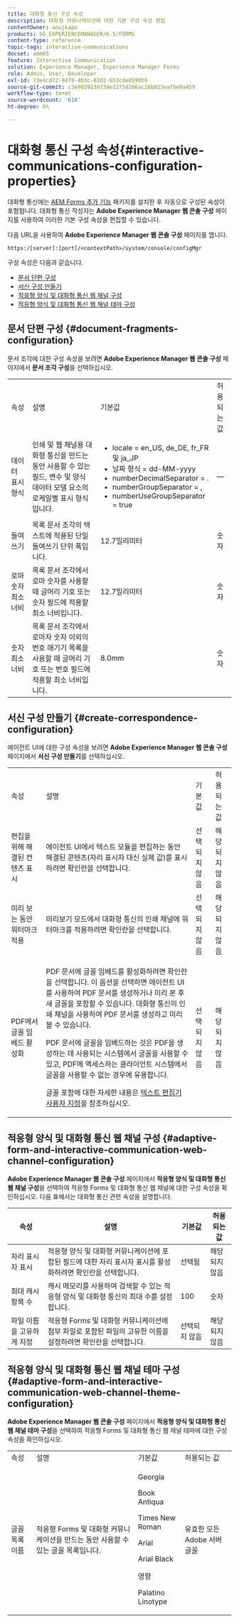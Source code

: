 ```yaml
---
title: 대화형 통신 구성 속성
description: 대화형 커뮤니케이션에 대한 기본 구성 속성 편집
contentOwner: anujkapo
products: SG_EXPERIENCEMANAGER/6.5/FORMS
content-type: reference
topic-tags: interactive-communications
docset: aem65
feature: Interactive Communication
solution: Experience Manager, Experience Manager Forms
role: Admin, User, Developer
exl-id: 73e4cd72-0479-4b3c-82d2-653cded590b9
source-git-commit: c3e9029236734e22f5d266ac26b923eafbe0a459
workflow-type: tm+mt
source-wordcount: '610'
ht-degree: 6%

---
```


# 대화형 통신 구성 속성{#interactive-communications-configuration-properties}

대화형 통신에는 [AEM Forms 추가 기능](../../forms/using/installing-configuring-aem-forms-osgi.md) 패키지를 설치한 후 자동으로 구성된 속성이 포함됩니다. 대화형 통신 작성자는 **Adobe Experience Manager 웹 콘솔 구성** 페이지를 사용하여 이러한 기본 구성 속성을 편집할 수 있습니다.

다음 URL을 사용하여 **Adobe Experience Manager 웹 콘솔 구성** 페이지를 엽니다.

`https:/[server]:[port]/<contextPath>/system/console/configMgr`

구성 속성은 다음과 같습니다.

* [문서 단편 구성](#document-fragments-configuration)
* [서신 구성 만들기](#create-correspondence-configuration)
* [적응형 양식 및 대화형 통신 웹 채널 구성](#adaptive-form-and-interactive-communication-web-channel-configuration)
* [적응형 양식 및 대화형 통신 웹 채널 테마 구성](#adaptive-form-and-interactive-communication-web-channel-theme-configuration)

## 문서 단편 구성 {#document-fragments-configuration}

문서 조각에 대한 구성 속성을 보려면 **Adobe Experience Manager 웹 콘솔 구성** 페이지에서 **문서 조각 구성**&#x200B;을 선택하십시오.

<table>
 <tbody> 
  <tr> 
   <td>속성</td> 
   <td>설명</td> 
   <td>기본값</td> 
   <td>허용되는 값</td> 
  </tr> 
  <tr> 
   <td>데이터 표시 형식</td> 
   <td>인쇄 및 웹 채널용 대화형 통신을 만드는 동안 사용할 수 있는 필드, 변수 및 양식 데이터 모델 요소의 로케일별 표시 형식입니다.</td> 
   <td> 
    <ul> 
     <li>locale = en_US, de_DE, fr_FR 및 ja_JP</li> 
     <li>날짜 형식 = dd-MM-yyyy</li> 
     <li>numberDecimalSeparator = .</li> 
     <li>numberGroupSeparator = ,</li> 
     <li>numberUseGroupSeparator = true</li> 
    </ul> </td> 
   <td><p>—</p> </td> 
  </tr> 
  <tr> 
   <td>들여쓰기</td> 
   <td>목록 문서 조각의 텍스트에 적용된 단일 들여쓰기 단위 폭입니다.</td> 
   <td>12.7밀리미터</td> 
   <td>숫자</td> 
  </tr> 
  <tr> 
   <td>로마 숫자 최소 너비</td> 
   <td>목록 문서 조각에서 로마 숫자를 사용할 때 글머리 기호 또는 숫자 필드에 적용할 최소 너비입니다. </td> 
   <td>12.7밀리미터</td> 
   <td>숫자</td> 
  </tr> 
  <tr> 
   <td>숫자 최소 너비</td> 
   <td>목록 문서 조각에서 로마자 숫자 이외의 번호 매기기 목록을 사용할 때 글머리 기호 또는 번호 필드에 적용할 최소 너비입니다.</td> 
   <td>8.0mm</td> 
   <td>숫자</td> 
  </tr> 
 </tbody> 
</table>

## 서신 구성 만들기 {#create-correspondence-configuration}

에이전트 UI에 대한 구성 속성을 보려면 **Adobe Experience Manager 웹 콘솔 구성** 페이지에서 **서신 구성 만들기**&#x200B;를 선택하십시오.

<table>
 <tbody> 
  <tr> 
   <td>속성</td> 
   <td>설명</td> 
   <td>기본값</td> 
   <td>허용되는 값</td> 
  </tr> 
  <tr> 
   <td>편집을 위해 해결된 컨텐츠 표시</td> 
   <td>에이전트 UI에서 텍스트 모듈을 편집하는 동안 해결된 콘텐츠(자리 표시자 대신 실제 값)를 표시하려면 확인란을 선택합니다.</td> 
   <td>선택되지 않음</td> 
   <td>해당되지 않음</td> 
  </tr> 
  <tr> 
   <td>미리 보는 동안 워터마크 적용</td> 
   <td>미리보기 모드에서 대화형 통신의 인쇄 채널에 워터마크를 적용하려면 확인란을 선택합니다.</td> 
   <td>선택되지 않음</td> 
   <td>해당되지 않음</td> 
  </tr> 
  <tr> 
   <td>PDF에서 글꼴 임베드 활성화</td> 
   <td><p>PDF 문서에 글꼴 임베드를 활성화하려면 확인란을 선택합니다. 이 옵션을 선택하면 에이전트 UI를 사용하여 PDF 문서를 생성하거나 미리 본 후 새 글꼴을 포함할 수 있습니다. 대화형 통신의 인쇄 채널을 사용하여 PDF 문서를 생성하고 미리 볼 수 있습니다.</p> <p>PDF 문서에 글꼴을 임베드하는 것은 PDF을 생성하는 데 사용되는 시스템에서 글꼴을 사용할 수 있고, PDF에 액세스하는 클라이언트 시스템에서 글꼴을 사용할 수 없는 경우에 유용합니다.</p> <p>글꼴 포함에 대한 자세한 내용은 <a href="../../forms/using/customize-text-editor.md" target="_blank">텍스트 편집기 사용자 지정</a>을 참조하십시오.</p> </td> 
   <td>선택되지 않음</td> 
   <td>해당되지 않음</td> 
  </tr> 
 </tbody> 
</table>

## 적응형 양식 및 대화형 통신 웹 채널 구성 {#adaptive-form-and-interactive-communication-web-channel-configuration}

**Adobe Experience Manager 웹 콘솔 구성** 페이지에서 **적응형 양식 및 대화형 통신 웹 채널 구성**&#x200B;을 선택하여 적응형 Forms 및 대화형 통신 웹 채널에 대한 구성 속성을 확인하십시오. 다음 표에서는 대화형 통신 관련 속성을 설명합니다.

| 속성 | 설명 | 기본값 | 허용되는 값 |
|---|---|---|---|
| 자리 표시자 표시 | 적응형 양식 및 대화형 커뮤니케이션에 포함된 필드에 대한 자리 표시자 표시를 활성화하려면 확인란을 선택합니다. | 선택됨 | 해당되지 않음 |
| 최대 캐시 항목 수 | 캐시 메모리를 사용하여 검색할 수 있는 적응형 양식 및 대화형 통신의 최대 수를 설정합니다. | 100 | 숫자 |
| 파일 이름을 고유하게 지정 | 적응형 Forms 및 대화형 커뮤니케이션에 첨부 파일로 포함된 파일의 고유한 이름을 설정하려면 확인란을 선택합니다. | 선택되지 않음 | 해당되지 않음 |

## 적응형 양식 및 대화형 통신 웹 채널 테마 구성 {#adaptive-form-and-interactive-communication-web-channel-theme-configuration}

**Adobe Experience Manager 웹 콘솔 구성** 페이지에서 **적응형 양식 및 대화형 통신 웹 채널 테마 구성**&#x200B;을 선택하여 적응형 Forms 및 대화형 통신 웹 채널 테마에 대한 구성 속성을 확인하십시오.

<table>
 <tbody> 
  <tr> 
   <td>속성</td> 
   <td>설명</td> 
   <td>기본값</td> 
   <td>허용되는 값</td> 
  </tr> 
  <tr> 
   <td>글꼴 목록 이름</td> 
   <td>적응형 Forms 및 대화형 커뮤니케이션을 만드는 동안 사용할 수 있는 글꼴 목록입니다.</td> 
   <td><p>Georgia</p> <p>Book Antiqua</p> <p>Times New Roman</p> <p>Arial</p> <p>Arial Black</p> <p>영향</p> <p>Palatino Linotype</p> </td> 
   <td>유효한 모든 Adobe 서버 글꼴</td> 
  </tr> 
 </tbody> 
</table>
